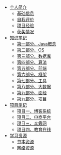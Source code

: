<!--
 * @Description: 
 * @Date: 2019-08-05 11:57:02
 * @LastEditors: Please set LastEditors
 * @LastEditTime: 2020-04-16 14:45:21
 -->
<!-- * [全部目录](/)-->
* [个人简介](./authorintroducer.md)
  * [基础信息](https://codefool0307.github.io/JavaScholar/#/authorintroducer?id=font-colorff0000%e4%b8%aafont-colorbf0040%e4%ba%bafont-color7f0080%e7%ae%80font-color3f00c0%e4%bb%8b)
  * [自我评价](https://codefool0307.github.io/JavaScholar/#/authorintroducer?id=font-colorfc0200%e5%9f%bafont-colorbc0740%e7%a1%80font-color7c0780%e4%bf%a1font-color3c07c0%e6%81%af)
  * [项目经验](https://codefool0307.github.io/JavaScholar/#/authorintroducer?id=%e9%a1%b9%e7%9b%ae%e7%bb%8f%e9%aa%8c)
  * [获奖情况](https://codefool0307.github.io/JavaScholar/#/authorintroducer?id=%e8%8e%b7%e5%a5%96%e6%83%85%e5%86%b5)
* [知识笔记]()
  * [第一部分、Java概念]()
  * [第二部分、OS]()
  * [第三部分、数据库]()
  * [第四部分、算法]()
  * [第五部分、前端]()
  * [第六部分、框架]()
  * [第七部分、工具]()
  * [第八部分、大数据]()
  * [第九部分、面经]()
  * [第九部分、项目]()
* [项目笔记](/项目笔记/)
  * [项目一、博客系统]()
  * [项目二、电商平台]()
  * [项目三、众筹网]()
  * [项目四、教育在线]()
* [学习资源](./resources.md)
  * [书本资源]()
  * [网络资源]()